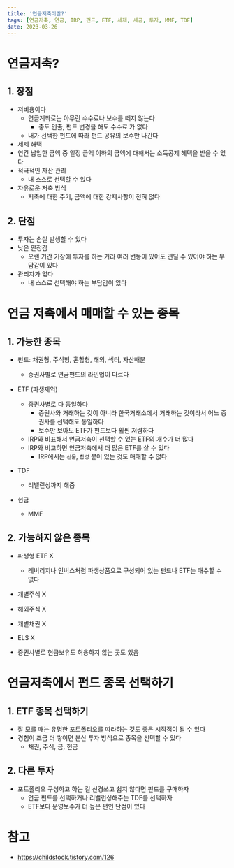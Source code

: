 ```yaml
---
title: '연금저축이란?'
tags: [연금저축, 연금, IRP, 펀드, ETF, 세제, 세금, 투자, MMF, TDF]
date: 2023-03-26
---
```


# 연금저축?

## 1. 장점

- 저비용이다
  - 연금계좌로는 아무런 수수료나 보수를 떼지 않는다
    - 중도 인출, 펀드 변경을 해도 수수료 가 없다
  - 내가 선택한 펀드에 따라 펀드 공유의 보수만 나간다
- 세제 해택
- 연간 납입한 금액 중 일정 금액 이하의 금액에 대해서는 소득공제 혜택을 받을 수 있다
- 적극적인 자산 관리
  - 내 스스로 선택할 수 있다
- 자유로운 저축 방식
  - 저축에 대한 주기, 금액에 대한 강제사항이 전혀 없다

## 2. 단점

- 투자는 손실 발생할 수 있다
- 낮은 안정감
  - 오랜 기간 기장에 투자를 하는 거라 여러 변동이 있어도 견딜 수 있어야 하는 부담감이 있다
- 관리자가 없다
  - 내 스스로 선택해야 하는 부담감이 있다

# 연금 저축에서 매매할 수 있는 종목

## 1. 가능한 종목

- 펀드: 채권형, 주식형, 혼합형, 해외, 섹터, 자산배분

  - 증권사별로 연금펀드의 라인업이 다르다

- ETF (파생제외)
  - 증권사별로 다 동일하다
    - 증권사와 거래하는 것이 아니라 한국거래소에서 거래하는 것이라서 어느 증권사를 선택해도 동일하다
	- 보수만 보아도 ETF가 펀드보다 훨씬 저렴하다
  - IRP와 비표해서 연금저축이 선택할 수 있는 ETF의 개수가 더 많다
  - IRP와 비교하면 연금저축에서 더 많은 ETF를 살 수 있다
    - IRP에서는 `선물`, `합성` 붙어 있는 것도 매매할 수 없다
- TDF
  - 리밸런싱까지 해줌
- 현금
  - MMF

## 2. 가능하지 않은 종목

- 파생형 ETF X
  - 레버리지나 인버스처럼 파생상품으로 구성되어 있는 펀드나 ETF는 매수할 수 없다

- 개별주식 X
- 해외주식 X
- 개별채권 X
- ELS X
- 증권사별로 현금보유도 허용하지 않는 곳도 있음

# 연금저축에서 펀드 종목 선택하기

## 1. ETF 종목 선택하기

- 잘 모를 때는 유명한 포트폴리오를 따라하는 것도 좋은 시작점이 될 수 있다
- 경험이 조금 더 쌓이면 분산 투자 방식으로 종목을 선택할 수 있다
  - 채권, 주식, 금, 현금

## 2. 다른 투자

- 포트폴리오 구성하고 하는 걸 신경쓰고 쉽지 않다면 펀드를 구매하자
  - 연금 펀드를 선택하거나 리밸런싱해주는 TDF를 선택하자
  - ETF보다 운영보수가 더 높은 편인 단점이 있다

# 참고

- https://childstock.tistory.com/126